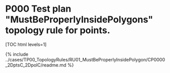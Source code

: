 
# P000 Test plan "MustBeProperlyInsidePolygons" topology rule for points.

[TOC html levels=1]

{% include ../cases/TP00_TopologyRules/RU01_MustBeProperlyInsidePolygon/CP0000_2DptsC_2DpolC/readme.md %}

